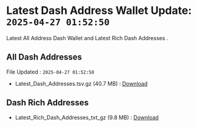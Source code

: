 # Latest Dash Address Wallet Update: `2025-04-27 01:52:50`

Latest All Address Dash Wallet and Latest Rich Dash Addresses .

## All Dash Addresses

File Updated : `2025-04-27 01:52:50`

- Latest_Dash_Addresses.tsv.gz (40.7 MB) : [Download](https://github.com/Pymmdrza/Rich-Address-Wallet/releases/tag/Dash)

## Dash Rich Addresses

- Latest_Rich_Dash_Addresses_txt_gz (9.8 MB) : [Download](https://github.com/Pymmdrza/Rich-Address-Wallet/releases/tag/Dash)
